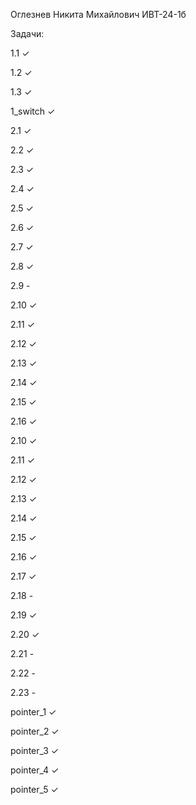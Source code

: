 Оглезнев Никита Михайлович ИВТ-24-1б

Задачи:

1.1 ✓

1.2 ✓

1.3 ✓

1_switch ✓

2.1 ✓

2.2 ✓

2.3 ✓

2.4 ✓

2.5 ✓

2.6 ✓

2.7 ✓

2.8 ✓

2.9 -

2.10 ✓

2.11 ✓

2.12 ✓

2.13 ✓

2.14 ✓

2.15 ✓

2.16 ✓

2.10 ✓

2.11 ✓

2.12 ✓

2.13 ✓

2.14 ✓

2.15 ✓

2.16 ✓

2.17 ✓

2.18 -

2.19 ✓

2.20 ✓

2.21 -

2.22 -

2.23 -

pointer_1 ✓

pointer_2 ✓

pointer_3 ✓

pointer_4 ✓

pointer_5 ✓